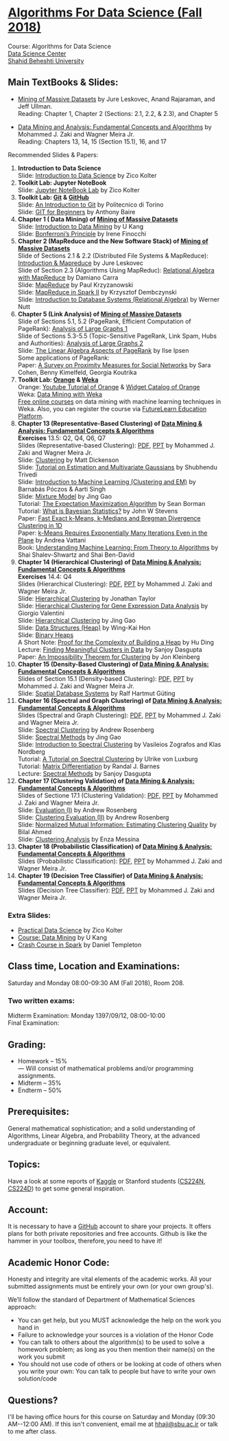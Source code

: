 # [Algorithms For Data Science (Fall 2018)](http://facultymembers.sbu.ac.ir/hhaji/algorithms-for-data-science/)
Course: Algorithms for Data Science <br>
[Data Science Center](http://ds.sbu.ac.ir)<br> 
[Shahid Beheshti University](http://www.sbu.ac.ir/)

## Main TextBooks & Slides:
* [Mining of Massive Datasets](http://www.mmds.org) by Jure Leskovec, Anand Rajaraman, and Jeff Ullman.<br>
Reading: Chapter 1, Chapter 2 (Sections: 2.1, 2.2, & 2.3), and Chapter 5 <br>

* [Data Mining and Analysis: Fundamental Concepts and Algorithms](http://www.dataminingbook.info/pmwiki.php/Main/BookResources) by Mohammed J. Zaki and Wagner Meira Jr.<br>
Reading: Chapters 13, 14, 15 (Section 15.1), 16, and 17

Recommended Slides & Papers: 
1. **Introduction to Data Science** <br>
Slide: [Introduction to Data Science](http://www.datasciencecourse.org/notes/intro/intro.pdf) by Zico Kolter <br> 
2. **Toolkit Lab: Jupyter NoteBook** <br>
Slide: [Jupyter NoteBook Lab](http://www.datasciencecourse.org/notes/jupyter/jupyter.pdf) by Zico Kolter <br>
3. **Toolkit Lab: [Git](https://git-scm.com) & [GitHub](https://github.com)** <br>
Slide: [An Introduction to Git](https://elite.polito.it/files/courses/03FYZ/2017/slide/Git-01-intro.pdf) by Politecnico di Torino <br>
Slide: [GIT for Beginners](https://people.irisa.fr/Anthony.Baire/git/git-for-beginners-handout.pdf) by Anthony Baire <br>
4. **Chapter 1 ( Data Mining) of [Mining of Massive Datasets](http://www.mmds.org)** <br>
Slide: [Introduction to Data Mining](https://datalab.snu.ac.kr/~ukang/courses/18S-DM/L2-basics.pdf) by U Kang <br>
Slide: [Bonferroni’s Principle](http://twiki.di.uniroma1.it/pub/BDC/Schedule/lecture6_march31_2014.pdf) by Irene Finocchi <br>
5. **Chapter 2 (MapReduce and the New Software Stack) of [Mining of Massive Datasets](http://www.mmds.org)** <br>
Slide of Sections 2.1 & 2.2 (Distributed File Systems & MapReduce): [Introduction & Mapreduce](http://snap.stanford.edu/class/cs246-2015/slides/01-mapreduce.pdf) by Jure Leskovec <br>
Slide of Section 2.3 (Algorithms Using MapReduc): [Relational Algebra with MapReduce](http://www.di.univr.it/documenti/OccorrenzaIns/matdid/matdid188771.pdf) by Damiano Carra <br>
Slide: [MapReduce](https://www.cs.rutgers.edu/~pxk/417/notes/content/17-mapreduce-slides.pdf) by Paul Krzyzanowski <br> 
Slide: [MapReduce in Spark II](http://www.cs.put.poznan.pl/kdembczynski/lectures/pmds/lectures/mapreduce-II.pdf) by Krzysztof Dembczynski <br>
Slide: [Introduction to Database Systems (Relational Algebra)](http://www.inf.unibz.it/~nutt/IDBs1011/IDBSlides/7-db-relAlg.pdf) by Werner Nutt <br>
6. **Chapter 5 (Link Analysis) of [Mining of Massive Datasets](http://www.mmds.org)** <br>
Slide of Sections 5.1, 5.2 (PageRank, Efficient Computation of PageRank): [Analysis of Large Graphs 1](http://www.mmds.org/mmds/v2.1/ch05-linkanalysis1.pdf)<br>
Slide of Sections 5.3-5.5 (Topic-Sensitive PageRank, Link Spam, Hubs and Authorities): [Analysis of Large Graphs 2](http://www.mmds.org/mmds/v2.1/ch05-linkanalysis1.pdf)<br>
Slide: [The Linear Algebra Aspects of PageRank](http://www4.ncsu.edu/~ipsen/ps/slides_dagstuhl07071.pdf) by Ilse Ipsen <br>
Some applications of PageRank:<br>
Paper: [A Survey on Proximity Measures for Social Networks](https://link.springer.com/chapter/10.1007/978-3-642-34213-4_13) by Sara Cohen, Benny Kimelfeld, Georgia Koutrika <br>
7. **Toolkit Lab: [Orange](https://orange.biolab.si) & [Weka](https://www.cs.waikato.ac.nz/ml/weka/)** <br>
Orange: [Youtube Tutorial of Orange](https://www.youtube.com/channel/UClKKWBe2SCAEyv7ZNGhIe4g) & [Widget Catalog of Orange](https://orange.biolab.si/toolbox/) <br>
Weka: [Data Mining with Weka](https://www.cs.waikato.ac.nz/ml/weka/mooc/dataminingwithweka/) <br>
[Free online courses](https://www.cs.waikato.ac.nz/ml/weka/courses.html) on data mining with machine learning techniques in Weka. Also, you can register the course via [FutureLearn Education Platform](https://www.futurelearn.com/courses/data-mining-with-weka). <br>
8. **Chapter 13 (Representative-Based Clustering) of [Data Mining & Analysis: Fundamental Concepts & Algorithms](http://www.dataminingbook.info/pmwiki.php/Main/BookResources)** <br>
**Exercises** 13.5: Q2, Q4, Q6, Q7 <br>
Slides (Representative-based Clustering): [PDF](http://www.dataminingbook.info/pmwiki.php/Main/BookPathUploads?action=download&upname=slides-chap13.pdf), [PPT](http://www.dataminingbook.info/pmwiki.php/Main/BookPathUploads?action=download&upname=chap13.pptx) by Mohammed J. Zaki and Wagner Meira Jr. <br>
Slide: [Clustering](https://mattdickenson.com/assets/clustering2.pdf) by Matt Dickenson <br>
Slide: [Tutorial on Estimation and Multivariate Gaussians](http://ttic.uchicago.edu/~shubhendu/Slides/Estimation.pdf) by Shubhendu Trivedi <br>
Slide: [Introduction to Machine Learning (Clustering and EM)](http://www.cs.cmu.edu/~aarti/Class/10701_Spring14/slides/EM.pdf) by Barnabás Póczos & Aarti Singh <br>
Slide: [Mixture Model](https://cse.buffalo.edu/~jing/cse601/fa12/materials/clustering_mixture.pdf) by Jing Gao <br>
Tutorial: [The Expectation Maximization Algorithm](https://www.cs.utah.edu/~piyush/teaching/EM_algorithm.pdf) by 
Sean Borman <br>
Tutorial: [What is Bayesian Statistics?](http://www.bandolier.org.uk/painres/download/whatis/What_is_Bay_stats.pdf) by John W Stevens<br>
Paper: [Fast Exact k-Means, k-Medians and Bregman Divergence Clustering in 1D](https://cs.au.dk/~larsen/papers/1dkmeans.pdf) <br>
Paper: [k-Means Requires Exponentially Many Iterations Even in the Plane](http://cseweb.ucsd.edu/~avattani/papers/kmeans.pdf) by Andrea Vattani <br>
Book: [Understanding Machine Learning: From Theory to Algorithms](https://www.amazon.com/Understanding-Machine-Learning-Theory-Algorithms/dp/1107057132) by Shai Shalev-Shwartz and Shai Ben-David <br>
9. **Chapter 14 (Hierarchical Clustering) of [Data Mining & Analysis: Fundamental Concepts & Algorithms](http://www.dataminingbook.info/pmwiki.php/Main/BookResources)** <br>
**Exercises** 14.4: Q4 <br>
 Slides (Hierarchical Clustering): [PDF](http://www.dataminingbook.info/pmwiki.php/Main/BookPathUploads?action=download&upname=slides-chap14.pdf), [PPT](http://www.dataminingbook.info/pmwiki.php/Main/BookPathUploads?action=download&upname=chap14.pptx) by Mohammed J. Zaki and Wagner Meira Jr. <br>
Slide: [Hierarchical Clustering](http://statweb.stanford.edu/~jtaylo/courses/stats202/restricted/notes/hierarchical.pdf) by Jonathan Taylor <br>
Slide: [Hierarchical Clustering for Gene Expression Data Analysis](http://homes.di.unimi.it/valenti/SlideCorsi/MB0910/HierarchicalClustering.pdf) by Giorgio Valentini <br>
Slide: [Hierarchical Clustering](https://cse.buffalo.edu/~jing/cse601/fa12/materials/clustering_hierarchical.pdf) by Jing Gao <br>
Slide: [Data Structures (Heap)](http://www.cs.nthu.edu.tw/~wkhon/ds/ds11/lecture/lecture4.pdf) by Wing-Kai Hon <br>
Slide: [Binary Heaps](https://courses.cs.washington.edu/courses/cse373/06sp/handouts/lecture10.pdf) <br>
A Short Note: [Proof for the Complexity of Building a Heap](http://www.cse.msu.edu/~huding/331material/timecomplexity_for_heap.pdf) by Hu Ding <br>
Lecture: [Finding Meaningful Clusters in Data](https://cseweb.ucsd.edu/~dasgupta/291-unsup/lec5.pdf) by Sanjoy Dasgupta <br>
Paper: [An Impossibility Theorem for Clustering](https://www.cs.cornell.edu/home/kleinber/nips15.pdf) by Jon Kleinberg <br>
10. **Chapter 15 (Density-Based Clustering) of [Data Mining & Analysis: Fundamental Concepts & Algorithms](http://www.dataminingbook.info/pmwiki.php/Main/BookResources)** <br>
 Slides of Section 15.1 (Density-based Clustering): [PDF](http://www.dataminingbook.info/pmwiki.php/Main/BookPathUploads?action=download&upname=slides-chap15.pdf), [PPT](http://www.dataminingbook.info/pmwiki.php/Main/BookPathUploads?action=download&upname=chap15.pptx) by Mohammed J. Zaki and Wagner Meira Jr. <br>
Slide: [Spatial Database Systems](http://dna.fernuni-hagen.de/Tutorial-neu.pdf) by 
Ralf Hartmut Güting <br>
11. **Chapter 16 (Spectral and Graph Clustering) of [Data Mining & Analysis: Fundamental Concepts & Algorithms](http://www.dataminingbook.info/pmwiki.php/Main/BookResources)** <br>
Slides (Spectral and Graph Clustering): [PDF](http://www.dataminingbook.info/pmwiki.php/Main/BookPathUploads?action=download&upname=slides-chap16.pdf), [PPT](http://www.dataminingbook.info/pmwiki.php/Main/BookPathUploads?action=download&upname=chap16.pptx) by Mohammed J. Zaki and Wagner Meira Jr. <br>
Slide: [Spectral Clustering](http://eniac.cs.qc.cuny.edu/andrew/gcml/lecture21.pdf) by Andrew Rosenberg <br>
Slide: [Spectral Methods](https://cse.buffalo.edu/~jing/cse601/fa12/materials/clustering_spectral.pdf) by Jing Gao <br>
Slide: [Introduction to Spectral Clustering](http://www.cvl.isy.liu.se:82/education/graduate/spectral-clustering/SC_course_part1.pdf) by Vasileios Zografos and Klas Nordberg <br>
Tutorial: [A Tutorial on Spectral Clustering](https://arxiv.org/pdf/0711.0189.pdf) by Ulrike von Luxburg <br>
Tutorial: [Matrix Differentiation](https://atmos.washington.edu/~dennis/MatrixCalculus.pdf) by 
Randal J. Barnes<br>
Lecture: [Spectral Methods](https://cseweb.ucsd.edu/~dasgupta/291-unsup/lec7.pdf) by Sanjoy Dasgupta <br>
12. **Chapter 17 (Clustering Validation) of [Data Mining & Analysis: Fundamental Concepts & Algorithms](http://www.dataminingbook.info/pmwiki.php/Main/BookResources)** <br>
Slides of Sectione 17.1 (Clustering Validation): [PDF](http://www.dataminingbook.info/pmwiki.php/Main/BookPathUploads?action=download&upname=slides-chap17.pdf), [PPT](http://www.dataminingbook.info/pmwiki.php/Main/BookPathUploads?action=download&upname=chap17.pptx)  by Mohammed J. Zaki and Wagner Meira Jr. <br>
Slide: [Evaluation (I)](http://eniac.cs.qc.cuny.edu/andrew/gcml/lecture22.pdf) by Andrew Rosenberg <br>
Slide: [Clustering Evaluation (II)](http://eniac.cs.qc.cuny.edu/andrew/gcml/lecture23.pdf) by Andrew Rosenberg <br>
Slide: [Normalized Mutual Information: Estimating Clustering Quality](https://course.ccs.neu.edu/cs6140sp15/7_locality_cluster/Assignment-6/NMI.pdf) by Bilal Ahmed  <br>
Slide: [Clustering Analysis](http://www.mind.disco.unimib.it/public/opere/143.pdf) by Enza Messina <br>
13. **Chapter 18 (Probabilistic Classification) of [Data Mining & Analysis: Fundamental Concepts & Algorithms](http://www.dataminingbook.info/pmwiki.php/Main/BookResources)** <br>
Slides (Probabilistic Classification): [PDF](http://www.dataminingbook.info/pmwiki.php/Main/BookPathUploads?action=download&upname=slides-chap18.pdf), [PPT](http://www.dataminingbook.info/pmwiki.php/Main/BookPathUploads?action=download&upname=chap18.pptx)  by Mohammed J. Zaki and Wagner Meira Jr. <br>
14. **Chapter 19 (Decision Tree Classifier) of [Data Mining & Analysis: Fundamental Concepts & Algorithms](http://www.dataminingbook.info/pmwiki.php/Main/BookResources)** <br>
Slides (Decision Tree Classifier): [PDF](http://www.dataminingbook.info/pmwiki.php/Main/BookPathUploads?action=download&upname=slides-chap19.pdf), [PPT](http://www.dataminingbook.info/pmwiki.php/Main/BookPathUploads?action=download&upname=chap19.pptx) by Mohammed J. Zaki and Wagner Meira Jr. <br>

### Extra Slides:
* [Practical Data Science](http://www.datasciencecourse.org/lectures/) by Zico Kolter
* [Course: Data Mining](https://datalab.snu.ac.kr/~ukang/courses/18S-DM/) by U Kang
* [Crash Course in Spark](http://web.stanford.edu/class/cs246/recitations/spark_intro.pdf) by Daniel Templeton

## Class time, Location and Examinations:
Saturday and Monday 08:00-09:30 AM (Fall 2018), Room 208. 

### Two written exams:
Midterm Examination: Monday 1397/09/12, 08:00-10:00 <br>
Final Examination:

## Grading:
* Homework – 15% <br>
— Will consist of mathematical problems and/or programming assignments.
* Midterm – 35%
* Endterm – 50%

## Prerequisites:
General mathematical sophistication; and a solid understanding of Algorithms, Linear Algebra, and Probability Theory, at the advanced undergraduate or beginning graduate level, or equivalent.

## Topics:
Have a look at some reports of [Kaggle](https://www.kaggle.com/) or Stanford students ([CS224N](http://nlp.stanford.edu/courses/cs224n/2015/), [CS224D](http://cs224d.stanford.edu/reports_2016.html)) to get some general inspiration.

## Account:
It is necessary to have a [GitHub](https://github.com/) account to share your projects. It offers plans for both private repositories and free accounts. Github is like the hammer in your toolbox, therefore, you need to have it!

## Academic Honor Code:
Honesty and integrity are vital elements of the academic works. All your submitted assignments must be entirely your own (or your own group's).

We’ll follow the standard of Department of Mathematical Sciences approach: 
* You can get help, but you MUST acknowledge the help on the work you hand in
* Failure to acknowledge your sources is a violation of the Honor Code
*  You can talk to others about the algorithm(s) to be used to solve a homework problem; as long as you then mention their name(s) on the work you submit
* You should not use code of others or be looking at code of others when you write your own: You can talk to people but have to write your own solution/code

## Questions?
I'll be having office hours for this course on Saturday and Monday (09:30 AM--12:00 AM). If this isn't convenient, email me at hhaji@sbu.ac.ir or talk to me after class.
